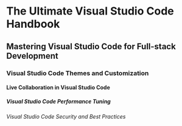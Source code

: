 # The Ultimate Visual Studio Code Handbook

## Mastering Visual Studio Code for Full-stack Development

### Visual Studio Code Themes and Customization

#### Live Collaboration in Visual Studio Code

##### Visual Studio Code Performance Tuning

###### Visual Studio Code Security and Best Practices
